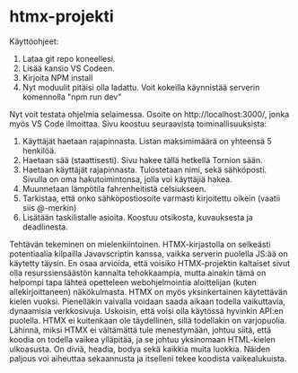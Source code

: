 ﻿# htmx-projekti
Käyttöohjeet:
  1. Lataa git repo koneellesi.
  2. Lisää kansio VS Codeen.
  3. Kirjoita NPM install
  4. Nyt moduulit pitäisi olla ladattu. Voit kokeilla käynnistää serverin komennolla "npm run dev"

Nyt voit testata ohjelmia selaimessa. Osoite on http://localhost:3000/, jonka myös VS Code ilmoittaa.
Sivu koostuu seuraavista toiminallisuuksista: 
  1. Käyttäjät haetaan rajapinnasta. Listan maksimimäärä on yhteensä 5 henkilöä.
  2. Haetaan sää (staattisesti). Sivu hakee tällä hetkellä Tornion sään.
  3. Haetaan käyttäjät rajapinnasta. Tulostetaan nimi, sekä sähköposti. Sivulla on oma hakutoimintonsa, jolla voi käyttäjiä hakea.
  4. Muunnetaan lämpötila fahrenheitistä celsiukseen.
  5. Tarkistaa, että onko sähköpostiosoite varmasti kirjoitettu oikein (vaatii siis @-merkin)
  6. Lisätään taskilistalle asioita. Koostuu otsikosta, kuvauksesta ja deadlinesta.

Tehtävän tekeminen on mielenkiintoinen. HTMX-kirjastolla on selkeästi potentiaalia kilpailla Javavscriptin kanssa, vaikka serverin puolella JS:ää on käytetty täysin. En osaa arvioida, että voisiko HTMX-projektin kaltaiset sivut olla resurssiensäästön kannalta tehokkaampia, mutta ainakin tämä on helpompi tapa lähteä opetteleen webohjelmointia aloittelijan (kuten allekirjoittaneen) näkökulmasta. HTMX on myös yksinkertainen käytettävän kielen vuoksi. Pienelläkin vaivalla voidaan saada aikaan todella vaikuttavia, dynaamisia verkkosivuja. Uskoisin, että voisi olla käytössä hyvinkin API:en puolella. HTMX ei kuitenkaan ole täydellinen, sillä todellakin on varjopuolia. Lähinnä, miksi HTMX ei vältämättä tule menestymään, johtuu siitä, että koodia on todella vaikea ylläpitää, ja se johtuu yksinomaan HTML-kielen ulkoasusta. On  diviä, headia, bodya sekä kaikkia muita luokkia. Näiden paljous voi aiheuttaa sekaannusta ja itselleni tekee koodista vaikealukuista. 
